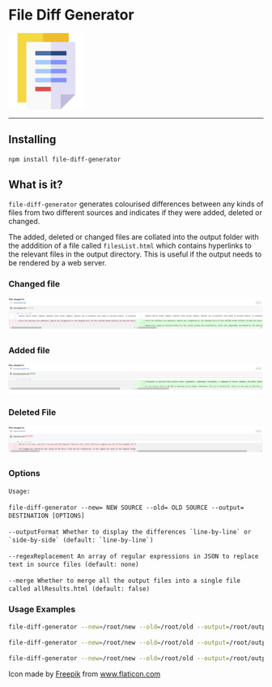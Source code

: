 File Diff Generator
==================
![Icon](icon.png)

---

## Installing

```bash
npm install file-diff-generator
```

## What is it?

`file-diff-generator` generates colourised differences between any kinds of files from two different sources and indicates if they were added, deleted or changed.

The added, deleted or changed files are collated into the output folder with the adddition of a file called `filesList.html` which contains hyperlinks to the relevant files in the output directory. This is useful if the output needs to be rendered by a web server. 

### Changed file
![Changed](changed.png)

### Added file
![Added](added.png)

### Deleted File
![Deleted](deleted.png)

### Options
```
Usage:

file-diff-generator --new= NEW SOURCE --old= OLD SOURCE --output= DESTINATION [OPTIONS]

--outputFormat Whether to display the differences `line-by-line` or `side-by-side` (default: `line-by-line`)

--regexReplacement An array of regular expressions in JSON to replace text in source files (default: none)

--merge Whether to merge all the output files into a single file called allResults.html (default: false)
```

### Usage Examples

```bash
file-diff-generator --new=/root/new --old=/root/old --output=/root/output --outputFormat=line-by-line
```

```bash
file-diff-generator --new=/root/new --old=/root/old --output=/root/output merge=true
```

```bash
file-diff-generator --new=/root/new --old=/root/old --output=/root/output --regexReplacement='[{ regex: /build.1278/, replacement: \"\" }]'
```

<div>Icon made by <a href="http://www.freepik.com" title="Freepik">Freepik</a> from <a href="https://www.flaticon.com/" title="Flaticon">www.flaticon.com</a></div>
